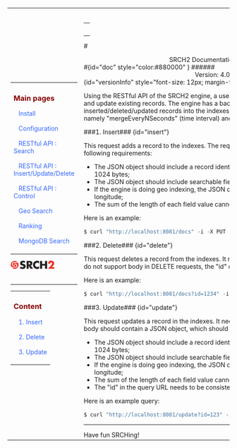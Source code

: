 
<table style="width:100%;table-layout:fixed" ><tr>
	
<td id="sideBarTd" style="width:25%"> 

<div id="sidebar"> <!-- Sidebar -->

<div id="linkpool" > <!-- Links to main pages, id=linkpool-->
<table><tbody><tr><td>
<div><h3><a style="text-decoration: none;color:#880000" href="#doc">Main pages</a></h3></div>
&nbsp;&nbsp;&nbsp;<a style="text-decoration: none;color:#3366FF" href="./install.html">Install</a><br><br>
&nbsp;&nbsp;&nbsp;<a style="text-decoration: none;color:#3366FF" href="./configuration.html">Configuration</a><br><br>
&nbsp;&nbsp;&nbsp;<a style="text-decoration: none;color:#3366FF" href="./restful-search.html">RESTful API : Search</a><br><br>
&nbsp;&nbsp;&nbsp;<a style="text-decoration: none;color:#3366FF" href="./restful-insert-update-delete.html">RESTful API : Insert/Update/Delete</a><br><br>
&nbsp;&nbsp;&nbsp;<a style="text-decoration: none;color:#3366FF" href="./restful-control.html">RESTful API : Control</a><br><br>
&nbsp;&nbsp;&nbsp;<a style="text-decoration: none;color:#3366FF" href="./geo.html">Geo Search</a></br><br>
&nbsp;&nbsp;&nbsp;<a style="text-decoration: none;color:#3366FF" href="./ranking.html">Ranking</a></br><br>
&nbsp;&nbsp;&nbsp;<a style="text-decoration: none;color:#3366FF" href="./mongodb.html">MongoDB Search</a></br><br>
</td></tr></tbody></table>
<span ><a  href="http://www.srch2.com" target="_blankt"><img  style="width:100px" src="images/logo.png" /></a></span></br></br>
</div> <!-- Links to main pages, id=linkpool-->
<hr/>
<div id="content" > <!-- Table of content, id=content-->
<table><tbody><tr><td>
<div><h3><a style="text-decoration: none;color:#880000" href="#doc">Content</a></h3></div>
&nbsp;&nbsp;&nbsp;<a style="text-decoration: none;color:#3366FF" href="#insert">1. Insert</a><br><br>
&nbsp;&nbsp;&nbsp;<a style="text-decoration: none;color:#3366FF" href="#delete">2. Delete</a><br><br>
&nbsp;&nbsp;&nbsp;<a style="text-decoration: none;color:#3366FF" href="#update">3. Update</a><br><br>

</td></tr></tbody></table>

</div> <!-- Table of content, id=content-->
</div> <!-- Sidebar -->

</td>

<td id="docBody" style="width:70%">
</br>
<div><table><tbody><tr><td>
<div><h3><a style="text-decoration: none;color:#880000" href="#doc"></a></h3></div>

</td></tr></tbody></table></div>

#<center>SRCH2 Documentation: RESTful API - Insert/Delete/Update</center>#{id="doc" style="color:#880000" }
######<center>Version: 4.0.0, Date: September 19, 2013</center>{id="versionInfo" style="font-size: 12px; margin-top: -20px;"}

Using the RESTful API of the SRCH2 engine, a user can send requests to insert new records, delete existing records, and update existing records.  The engine has a background thread that periodically merges the inserted/deleted/updated records into the indexes, based on two parameters specified in the configuration file, namely "mergeEveryNSeconds" (time interval) and "mergeEveryMWrites" (number of requests) .

###1. Insert### {id="insert"}

This request adds a record to the indexes. The request body should contain a JSON object, which should meet the following requirements:

 - The JSON object should include a record identifier (e.g., "id"), which should be a non-empty string no longer than 1024 bytes;
 - The JSON object should include searchable fields defined in the configuration file and their corresponding values;
 - If the engine is doing geo indexing, the JSON object should include a location specified by a latitude and a longitude;
 - The sum of the length of each field value cannot be greater than 100 kilobytes.

Here is an example:

```python
$ curl "http://localhost:8081/docs" -i -X PUT -d '{"id" : "1234", "name" : "Toy Story", "category" : "shop"}'
```

###2. Delete### {id="delete"}

This request deletes a record from the indexes. It needs to provide the "id" of the record to be deleted. For clients that do not support body in DELETE requests, the "id" can be sent in the query string one time per record.

Here is an example: 
```python
$ curl "http://localhost:8081/docs?id=1234" -i -X DELETE
```

###3. Update### {id="update"}

This request updates a record in the indexes. It needs to provide the "id" of the record to be updated. The request body should contain a JSON object, which should meet the following requirements:

 - The JSON object should include a record identifier (e.g., "id"), which should be a non-empty string no longer than 1024 bytes;
 - The JSON object should include searchable fields defined in the configuration file and their corresponding values;
 - If the engine is doing geo indexing, the JSON object should include a location specified by a latitude and a longitude;
 - The sum of the length of each field value cannot be greater than 100 kilobytes;
 - The "id" in the query URL needs to be consistent with the "id" in the JSON object.

Here is an example query: 

```python
$ curl "http://localhost:8081/update?id=123" -i -X PUT -d '{"id":"123","name":"Brave", "category":"shop"}'
```
<hr/>
Have fun SRCHing!



<link rel="stylesheet" type="text/css" href="documentation.css">



<script type="text/javascript" src="setSizes.js"></script>
<script>

setSizes();
window.onresize = setSizes
</script>

